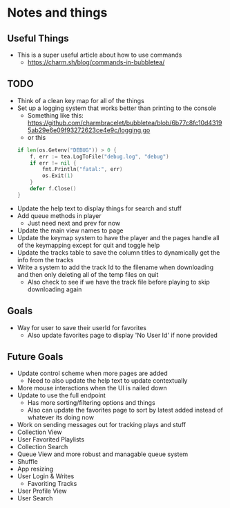 # Notes and things

## Useful Things
- This is a super useful article about how to use commands
    - https://charm.sh/blog/commands-in-bubbletea/

## TODO
- Think of a clean key map for all of the things
- Set up a logging system that works better than printing to the console
    - Something like this: https://github.com/charmbracelet/bubbletea/blob/6b77c8fc10d43195ab29e6e09f93272623ce4e9c/logging.go
    - or this
    ```go
    if len(os.Getenv("DEBUG")) > 0 {
        f, err := tea.LogToFile("debug.log", "debug")
        if err != nil {
            fmt.Println("fatal:", err)
            os.Exit(1)
        }
        defer f.Close()
    }
    ```
- Update the help text to display things for search and stuff
- Add queue methods in player
    - Just need next and prev for now
- Update the main view names to page
- Update the keymap system to have the player and the pages handle all of the keymapping except for quit and toggle help
- Update the tracks table to save the column titles to dynamically get the info from the tracks
- Write a system to add the track Id to the filename when downloading and then only deleting all of the temp files on quit
    - Also check to see if we have the track file before playing to skip downloading again

## Goals
- Way for user to save their userId for favorites
    - Also update favorites page to display 'No User Id' if none provided

## Future Goals
- Update control scheme when more pages are added
    - Need to also update the help text to update contextually
- More mouse interactions when the UI is nailed down
- Update to use the full endpoint
    - Has more sorting/filtering options and things
    - Also can update the favorites page to sort by latest added instead of whatever its doing now
- Work on sending messages out for tracking plays and stuff
- Collection View
- User Favorited Playlists
- Collection Search
- Queue View and more robust and managable queue system
- Shuffle
- App resizing
- User Login & Writes
    - Favoriting Tracks
- User Profile View
- User Search

